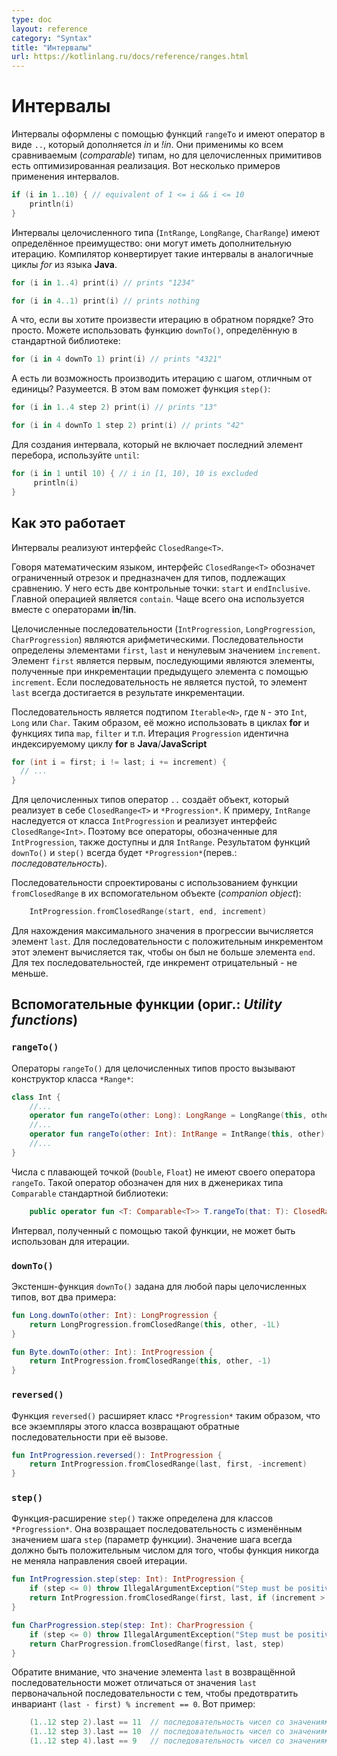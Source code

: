 ```yaml
---
type: doc
layout: reference
category: "Syntax"
title: "Интервалы"
url: https://kotlinlang.ru/docs/reference/ranges.html
---
```


<!-- # Ranges -->
# Интервалы

<!-- Range expressions are formed with `rangeTo` functions that have the operator form `..` which is complemented by *in*{: .keyword } and *!in*{: .keyword }. -->
<!-- Range is defined for any comparable type, but for integral primitive types it has an optimized implementation. Here are some examples of using ranges -->
Интервалы оформлены с помощью функций `rangeTo` и имеют оператор в виде `..`, который дополняется  *in* и *!in*.
Они применимы ко всем сравниваемым (_comparable_) типам, но для целочисленных примитивов есть оптимизированная реализация. Вот несколько примеров применения интервалов.

``` kotlin
if (i in 1..10) { // equivalent of 1 <= i && i <= 10
    println(i)
}
```

<!-- Integral type ranges (`IntRange`, `LongRange`, `CharRange`) have an extra feature: they can be iterated over. -->
<!-- The compiler takes care of converting this analogously to Java's indexed *for*{: .keyword }-loop, without extra overhead. -->
Интервалы целочисленного типа (`IntRange`, `LongRange`, `CharRange`) имеют определённое преимущество: они могут иметь дополнительную итерацию.
Компилятор конвертирует такие интервалы в аналогичные циклы *for* из языка <b>Java</b>.

``` kotlin
for (i in 1..4) print(i) // prints "1234"

for (i in 4..1) print(i) // prints nothing
```

<!-- What if you want to iterate over numbers in reverse order? It's simple. You can use the `downTo()` function defined in the standard library -->
А что, если вы хотите произвести итерацию в обратном порядке? Это просто. Можете использовать функцию `downTo()`, определённую в стандартной библиотеке:

``` kotlin
for (i in 4 downTo 1) print(i) // prints "4321"
```

<!-- Is it possible to iterate over numbers with arbitrary step, not equal to 1? Sure, the `step()` function will help you -->
А есть ли возможность производить итерацию с шагом, отличным от единицы? Разумеется. В этом вам поможет функция `step()`:

``` kotlin
for (i in 1..4 step 2) print(i) // prints "13"

for (i in 4 downTo 1 step 2) print(i) // prints "42"
```

<!-- To create a range which does not include its end element, you can use the `until` function: -->
Для создания интервала, который не включает последний элемент перебора, используйте `until`:

``` kotlin
for (i in 1 until 10) { // i in [1, 10), 10 is excluded
     println(i)
}
```

<!-- ## How it works -->
## Как это работает

<!-- Ranges implement a common interface in the library: `ClosedRange<T>`. -->
Интервалы реализуют интерфейс `ClosedRange<T>`.

<!-- `ClosedRange<T>` denotes a closed interval in the mathematical sense, defined for comparable types. -->
<!-- It has two endpoints: `start` and `endInclusive`, which are included in the range. -->
<!-- The main operation is `contains`, usually used in the form of *in*{: .keyword }/*!in*{: .keyword } operators. -->
Говоря математическим языком, интерфейс `ClosedRange<T>` обозначет ограниченный отрезок и предназначен для типов, подлежащих сравнению.
У него есть две контрольные точки: `start` и `endInclusive`. Главной операцией является `contain`. Чаще всего она используется вместе с операторами **in**/**!in**.

<!-- Integral type progressions (`IntProgression`, `LongProgression`, `CharProgression`) denote an arithmetic progression. -->
<!-- Progressions are defined by the `first` element, the `last` element and a non-zero `increment`. -->
<!-- The first element is `first`, subsequent elements are the previous element plus `increment`. The `last` element is always hit by iteration unless the progression is empty. -->
Целочисленные последовательности (`IntProgression`, `LongProgression`, `CharProgression`) являются арифметическими.
Последовательности определены элементами `first`, `last` и ненулевым значением `increment`.
Элемент `first` является первым, последующими являются элементы, полученные при инкрементации предыдущего элемента с помощью `increment`. Если последовательность не
 является пустой, то элемент `last` всегда достигается в результате инкрементации.

<!-- A progression is a subtype of `Iterable<N>`, where `N` is `Int`, `Long` or `Char` respectively, so it can be used in *for*{: .keyword }-loops and functions like `map`, `filter`, etc. -->
<!-- Iteration over `Progression` is equivalent to an indexed *for*{: .keyword }-loop in Java/JavaScript: -->
Последовательность является подтипом `Iterable<N>`, где `N` - это `Int`, `Long` или `Char`. Таким образом, её можно использовать в циклах **for** и функциях типа `map`, `filter` и т.п.
Итерация `Progression` идентична индексируемому циклу **for** в <b>Java</b>/<b>JavaScript</b>

``` java
for (int i = first; i != last; i += increment) {
  // ...
}
```

<!-- For integral types, the `..` operator creates an object which implements both `ClosedRange<T>` and `*Progression`. -->
<!-- For example, `IntRange` implements `ClosedRange<Int>` and extends `IntProgression`, thus all operations defined for `IntProgression` are available for `IntRange` as well. -->
<!-- The result of the `downTo()` and `step()` functions is always a `*Progression`. -->
Для целочисленных типов оператор `..` создаёт объект, который реализует в себе  `ClosedRange<T>` и `*Progression*`.
К примеру, `IntRange` наследуется от класса `IntProgression` и реализует интерфейс `ClosedRange<Int>`. Поэтому все операторы, обозначенные для `IntProgression`, также доступны и для
`IntRange`. Результатом функций `downTo()` и `step()` всегда будет `*Progression*`(перев.: _последовательность_).


<!-- Progressions are constructed with the `fromClosedRange` function defined in their companion objects: -->
Последовательности спроектированы с использованием функции `fromClosedRange` в их вспомогательном объекте (_companion object_):


``` kotlin
    IntProgression.fromClosedRange(start, end, increment)
```

<!-- The `last` element of the progression is calculated to find maximum value not greater than the `end` value for positive `increment` or minimum value not less than the `end` value for negative `increment` such that `(last - first) % increment == 0`. -->
Для нахождения максимального значения в прогрессии вычисляется элемент `last`. Для последовательности с положительным инкрементом этот элемент вычисляется так, чтобы он был не больше
элемента `end`. Для тех последовательностей, где инкремент отрицательный - не меньше.


<!-- ## Utility functions -->
## Вспомогательные функции (ориг.: _Utility functions_)

### `rangeTo()`

<!-- The `rangeTo()` operators on integral types simply call the constructors of `*Range` classes, e.g.: -->
Операторы `rangeTo()` для целочисленных типов просто вызывают конструктор класса `*Range*`:

``` kotlin
class Int {
    //...
    operator fun rangeTo(other: Long): LongRange = LongRange(this, other)
    //...
    operator fun rangeTo(other: Int): IntRange = IntRange(this, other)
    //...
}
```

<!-- Floating point numbers (`Double`, `Float`) do not define their `rangeTo` operator, and the one provided by the standard library for generic `Comparable` types is used instead: -->
Числа с плавающей точкой (`Double`, `Float`) не имеют своего оператора `rangeTo`. Такой оператор обозначен для них в дженериках типа `Comparable` стандартной библиотеки:

``` kotlin
    public operator fun <T: Comparable<T>> T.rangeTo(that: T): ClosedRange<T>
```

<!-- The range returned by this function cannot be used for iteration. -->
Интервал, полученный с помощью такой функции, не может быть использован для итерации.

### `downTo()`

<!-- The `downTo()` extension function is defined for any pair of integral types, here are two examples: -->
Экстеншн-функция `downTo()` задана для любой пары целочисленных типов, вот два примера:

``` kotlin
fun Long.downTo(other: Int): LongProgression {
    return LongProgression.fromClosedRange(this, other, -1L)
}

fun Byte.downTo(other: Int): IntProgression {
    return IntProgression.fromClosedRange(this, other, -1)
}
```

### `reversed()`

<!-- The `reversed()` extension functions are defined for each `*Progression` classes, and all of them return reversed progressions. -->
Функция `reversed()` расширяет класс `*Progression*` таким образом, что все экземпляры этого класса возвращают обратные последовательности при её вызове.

``` kotlin
fun IntProgression.reversed(): IntProgression {
    return IntProgression.fromClosedRange(last, first, -increment)
}
```

### `step()`

<!-- `step()` extension functions are defined for `*Progression` classes, -->
<!-- all of them return progressions with modified `step` values (function parameter). -->
<!-- The step value is required to be always positive, therefore this function never changes the direction of iteration. -->
Функция-расширение `step()` также определена для классов `*Progression*`.
Она возвращает последовательность с изменённым значением шага `step` (параметр функции).
Значение шага всегда должно быть положительным числом для того, чтобы функция никогда не меняла направления своей итерации.

``` kotlin
fun IntProgression.step(step: Int): IntProgression {
    if (step <= 0) throw IllegalArgumentException("Step must be positive, was: $step") //шаг должен быть положительным
    return IntProgression.fromClosedRange(first, last, if (increment > 0) step else -step)
}

fun CharProgression.step(step: Int): CharProgression {
    if (step <= 0) throw IllegalArgumentException("Step must be positive, was: $step")
    return CharProgression.fromClosedRange(first, last, step)
}
```

<!-- Note that the `last` value of the returned progression may become different from the `last` value of the original progression in order to preserve the invariant `(last - first) % increment == 0`. Here is an example: -->
Обратите внимание, что значение элемента `last` в возвращённой последовательности может отличаться от значения `last` первоначальной последовательности с тем,
чтобы предотвратить инвариант `(last - first) % increment == 0`. Вот пример:

``` kotlin
    (1..12 step 2).last == 11  // последовательность чисел со значениями [1, 3, 5, 7, 9, 11]
    (1..12 step 3).last == 10  // последовательность чисел со значениями [1, 4, 7, 10]
    (1..12 step 4).last == 9   // последовательность чисел со значениями [1, 5, 9]
```
